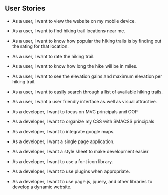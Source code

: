 ## User Stories

* As a user, I want to view the website on my mobile device.
* As a user, I want to find hiking trail locations near me.
* As a user, I want to know how popular the hiking trails is by finding out the rating for that location.
* As a user, I want to rate the hiking trail.
* As a user, I want to know how long the hike will be in miles.
* As a user, I want to see the elevation gains and maximum elevation per hiking trail.
* As a user, I want to easily search through a list of available hiking trails.
* As a user,  I want a user friendly interface as well as visual attractive.

* As a developer, I want to focus on  MVC principals and OOP
* As a developer, I want to organize my CSS with SMACSS principals
* As a developer, I want to integrate google maps.
* As a developer, I want a single page application.
* As a developer, I want a style sheet to make development easier
* As a developer, I want to use a font icon library.
* As a developer, I want to use plugins when appropriate.
* As a developer, I want to use page.js, jquery, and other libraries to develop a dynamic website.
